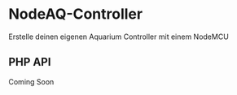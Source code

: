 # NodeAQ-Controller
Erstelle deinen eigenen Aquarium Controller mit einem NodeMCU






## PHP API
Coming Soon
